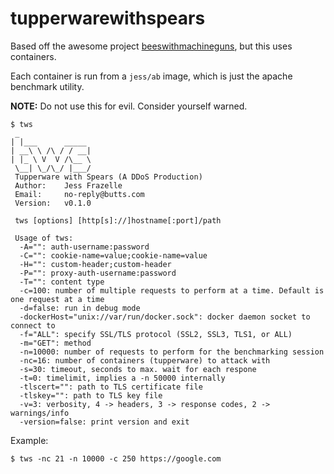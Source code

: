 # tupperwarewithspears

Based off the awesome project 
[beeswithmachineguns](https://github.com/newsapps/beeswithmachineguns), 
but this uses containers.

Each container is run from a `jess/ab` image, which is just the apache
benchmark utility.

**NOTE:** Do not use this for evil. Consider yourself warned.

```console
$ tws
 _                
| |___      _____ 
| __\ \ /\ / / __|
| |_ \ V  V /\__ \
 \__| \_/\_/ |___/
 Tupperware with Spears (A DDoS Production)
 Author:    Jess Frazelle
 Email:     no-reply@butts.com
 Version:   v0.1.0

 tws [options] [http[s]://]hostname[:port]/path

 Usage of tws:
  -A="": auth-username:password
  -C="": cookie-name=value;cookie-name=value
  -H="": custom-header;custom-header
  -P="": proxy-auth-username:password
  -T="": content type
  -c=100: number of multiple requests to perform at a time. Default is one request at a time
  -d=false: run in debug mode
  -dockerHost="unix://var/run/docker.sock": docker daemon socket to connect to
  -f="ALL": specify SSL/TLS protocol (SSL2, SSL3, TLS1, or ALL)
  -m="GET": method
  -n=10000: number of requests to perform for the benchmarking session
  -nc=16: number of containers (tupperware) to attack with
  -s=30: timeout, seconds to max. wait for each respone
  -t=0: timelimit, implies a -n 50000 internally
  -tlscert="": path to TLS certificate file
  -tlskey="": path to TLS key file
  -v=3: verbosity, 4 -> headers, 3 -> response codes, 2 -> warnings/info
  -version=false: print version and exit
```

Example:

```console
$ tws -nc 21 -n 10000 -c 250 https://google.com
```
